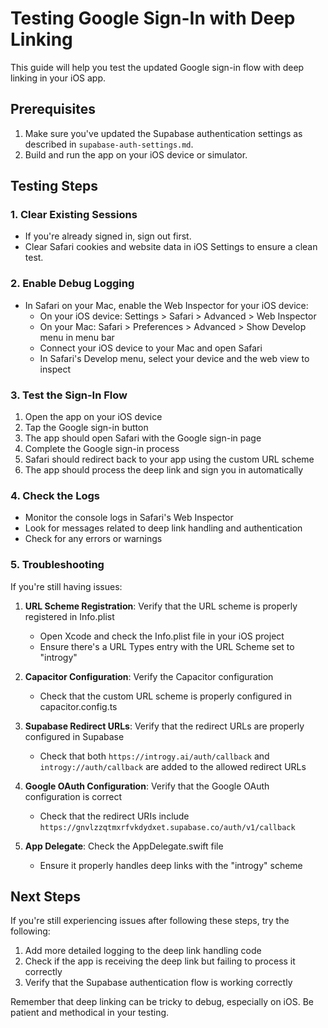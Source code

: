 # Testing Google Sign-In with Deep Linking

This guide will help you test the updated Google sign-in flow with deep linking in your iOS app.

## Prerequisites

1. Make sure you've updated the Supabase authentication settings as described in `supabase-auth-settings.md`.
2. Build and run the app on your iOS device or simulator.

## Testing Steps

### 1. Clear Existing Sessions

- If you're already signed in, sign out first.
- Clear Safari cookies and website data in iOS Settings to ensure a clean test.

### 2. Enable Debug Logging

- In Safari on your Mac, enable the Web Inspector for your iOS device:
  - On your iOS device: Settings > Safari > Advanced > Web Inspector
  - On your Mac: Safari > Preferences > Advanced > Show Develop menu in menu bar
  - Connect your iOS device to your Mac and open Safari
  - In Safari's Develop menu, select your device and the web view to inspect

### 3. Test the Sign-In Flow

1. Open the app on your iOS device
2. Tap the Google sign-in button
3. The app should open Safari with the Google sign-in page
4. Complete the Google sign-in process
5. Safari should redirect back to your app using the custom URL scheme
6. The app should process the deep link and sign you in automatically

### 4. Check the Logs

- Monitor the console logs in Safari's Web Inspector
- Look for messages related to deep link handling and authentication
- Check for any errors or warnings

### 5. Troubleshooting

If you're still having issues:

1. **URL Scheme Registration**: Verify that the URL scheme is properly registered in Info.plist
   - Open Xcode and check the Info.plist file in your iOS project
   - Ensure there's a URL Types entry with the URL Scheme set to "introgy"

2. **Capacitor Configuration**: Verify the Capacitor configuration
   - Check that the custom URL scheme is properly configured in capacitor.config.ts

3. **Supabase Redirect URLs**: Verify that the redirect URLs are properly configured in Supabase
   - Check that both `https://introgy.ai/auth/callback` and `introgy://auth/callback` are added to the allowed redirect URLs

4. **Google OAuth Configuration**: Verify that the Google OAuth configuration is correct
   - Check that the redirect URIs include `https://gnvlzzqtmxrfvkdydxet.supabase.co/auth/v1/callback`

5. **App Delegate**: Check the AppDelegate.swift file
   - Ensure it properly handles deep links with the "introgy" scheme

## Next Steps

If you're still experiencing issues after following these steps, try the following:

1. Add more detailed logging to the deep link handling code
2. Check if the app is receiving the deep link but failing to process it correctly
3. Verify that the Supabase authentication flow is working correctly

Remember that deep linking can be tricky to debug, especially on iOS. Be patient and methodical in your testing.
